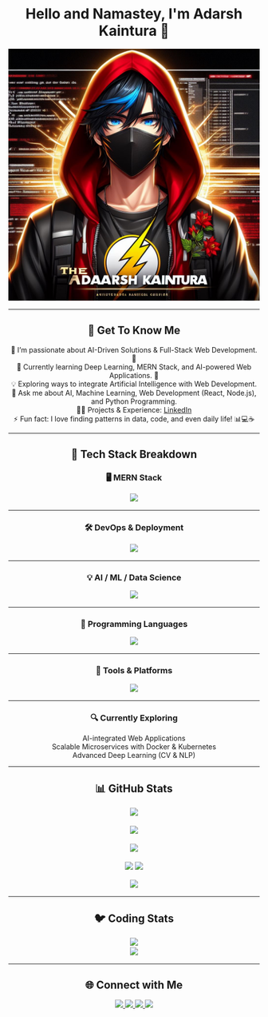 <h1 align="center"> Hello and Namastey, I'm Adarsh Kaintura 👋 </h1>

<p align="center">
  <img src="https://github.com/AdarshKaintura/AdarshKaintura/blob/main/thedarhbanner.jpeg" alt="banner" />
</p>

---

<h2 align="center">💫 Get To Know Me</h2>

<p align="center">
  🔭 I’m passionate about AI-Driven Solutions & Full-Stack Web Development. 🚀 <br/>
  🌱 Currently learning Deep Learning, MERN Stack, and AI-powered Web Applications. 🤖 <br/>
  💡 Exploring ways to integrate Artificial Intelligence with Web Development. <br/>
  💬 Ask me about AI, Machine Learning, Web Development (React, Node.js), and Python Programming. <br/>
  👨‍💻 Projects & Experience: <a href="https://www.linkedin.com/in/adarsh-kaintura-08b096269/">LinkedIn</a> <br/>
  ⚡ Fun fact: I love finding patterns in data, code, and even daily life! 📊💻☕
</p>

---

<h2 align="center">🚀 Tech Stack Breakdown</h2>

<h3 align="center">🖥️ MERN Stack</h3>

<p align="center">
  <img src="https://skillicons.dev/icons?i=mongodb,express,react,nodejs&theme=dark" />
</p>

---

<h3 align="center">🛠️ DevOps & Deployment</h3>

<p align="center">
  <img src="https://skillicons.dev/icons?i=docker,kubernetes,linux,github,gitlab&theme=dark" />
</p>

---

<h3 align="center">💡 AI / ML / Data Science</h3>

<p align="center">
  <img src="https://skillicons.dev/icons?i=python,tensorflow,keras,pytorch,sklearn,r&theme=dark" />
</p>

---

<h3 align="center">🔣 Programming Languages</h3>

<p align="center">
  <img src="https://skillicons.dev/icons?i=python,java,c,cpp,r,sql,matlab&theme=dark" />
</p>

---

<h3 align="center">🧰 Tools & Platforms</h3>

<p align="center">
  <img src="https://skillicons.dev/icons?i=git,github,vscode,jupyter,figma,postman,selenium&theme=dark" />
</p>

---

<h3 align="center">🔍 Currently Exploring</h3>

<p align="center">
  AI-integrated Web Applications <br/>
  Scalable Microservices with Docker & Kubernetes <br/>
  Advanced Deep Learning (CV & NLP)
</p>

---

<h2 align="center">📊 GitHub Stats</h2>

<p align="center">
  <img src="https://github-readme-activity-graph.vercel.app/graph?username=AdarshKaintura&bg_color=21232a&color=a8eeff&line=61dafb&point=f0fcff&area=true&hide_border=false" />  
  <br/><br/>
  <img src="http://github-profile-summary-cards.vercel.app/api/cards/profile-details?username=AdarshKaintura&theme=github_dark" />
  <br/><br/>
  <img src="https://github-readme-stats-eight-theta.vercel.app/api/top-langs/?username=AdarshKaintura&layout=compact&langs_count=10&theme=react" />
  <br/><br/>
  <img src="http://github-profile-summary-cards.vercel.app/api/cards/stats?username=AdarshKaintura&theme=github_dark" />
  <img src="http://github-profile-summary-cards.vercel.app/api/cards/productive-time?username=AdarshKaintura&theme=github_dark&utcOffset=8" />
  <br/><br/>
  <img src="https://github-readme-streak-stats.herokuapp.com?user=AdarshKaintura&theme=github-dark" />
</p>

---

<h2 align="center">🐦 Coding Stats</h2>

<p align="center">
  <img src="https://geeks-for-geeks-stats-api.vercel.app/?userName=the_adarsh_kaintura" /><br/>
  <img src="https://leetcard.jacoblin.cool/adarshkaintura394" />
</p>

---

<h2 align="center">🌐 Connect with Me</h2>

<p align="center">
  <a href="https://instagram.com/the_adarsh_kaintura">
    <img src="https://img.shields.io/badge/Instagram-%23E4405F.svg?logo=Instagram&logoColor=white" />
  </a>
  <a href="https://linkedin.com/in/adarsh-kaintura-08b096269">
    <img src="https://img.shields.io/badge/LinkedIn-%230077B5.svg?logo=linkedin&logoColor=white" />
  </a>
  <a href="https://quora.com/profile/Adarsh-Kaintura-5">
    <img src="https://img.shields.io/badge/Quora-%23B92B27.svg?logo=Quora&logoColor=white" />
  </a>
  <a href="https://www.kaggle.com/adarshkaintura">
    <img src="https://img.shields.io/badge/Kaggle-%230077B5.svg?logo=Kaggle&logoColor=white" />
  </a>
</p>
